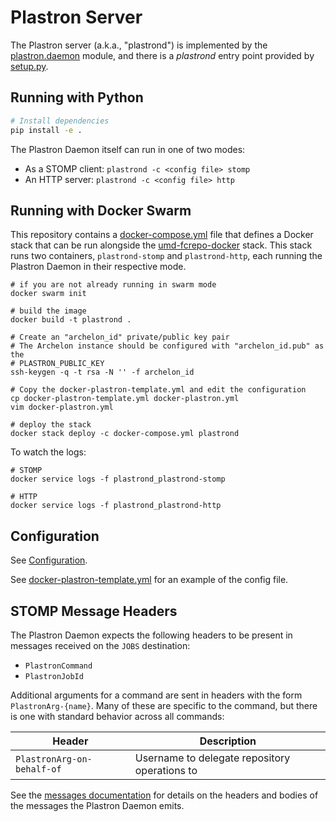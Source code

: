 # Plastron Server

The Plastron server (a.k.a., "plastrond") is implemented by the
[plastron.daemon](../plastron/daemon.py) module, and there is a *plastrond*
entry point provided by [setup.py](../setup.py).

## Running with Python

```bash
# Install dependencies
pip install -e .
```

The Plastron Daemon itself can run in one of two modes:

* As a STOMP client: `plastrond -c <config file> stomp`
* An HTTP server: `plastrond -c <config file> http`

## Running with Docker Swarm

This repository contains a [docker-compose.yml](../docker-compose.yml) file 
that defines a Docker stack that can be run alongside the [umd-fcrepo-docker]
stack. This stack runs two containers, `plastrond-stomp` and `plastrond-http`,
each running the Plastron Daemon in their respective mode.

```
# if you are not already running in swarm mode
docker swarm init

# build the image
docker build -t plastrond .

# Create an "archelon_id" private/public key pair
# The Archelon instance should be configured with "archelon_id.pub" as the
# PLASTRON_PUBLIC_KEY
ssh-keygen -q -t rsa -N '' -f archelon_id

# Copy the docker-plastron-template.yml and edit the configuration
cp docker-plastron-template.yml docker-plastron.yml
vim docker-plastron.yml

# deploy the stack
docker stack deploy -c docker-compose.yml plastrond
```

To watch the logs:

```
# STOMP
docker service logs -f plastrond_plastrond-stomp

# HTTP
docker service logs -f plastrond_plastrond-http
```

## Configuration

See [Configuration](configuration.md).

See [docker-plastron-template.yml](../docker-plastron-template.yml) for an 
example of the config file.

## STOMP Message Headers

The Plastron Daemon expects the following headers to be present in messages
received on the `JOBS` destination:

* `PlastronCommand`
* `PlastronJobId`

Additional arguments for a command are sent in headers with the form `PlastronArg-{name}`.
Many of these are specific to the command, but there is one with standard behavior across
all commands:

| Header                   | Description |
|--------------------------|-------------|
|`PlastronArg-on-behalf-of`|Username to delegate repository operations to|

See the [messages documentation](messages.md) for details on the headers and bodies
of the messages the Plastron Daemon emits.

[umd-fcrepo-docker]: https://github.com/umd-lib/umd-fcrepo-docker
